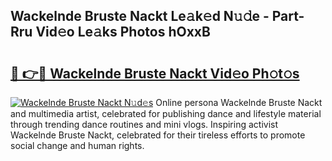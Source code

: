 ## Wackelnde Bruste Nackt Le𝚊k𝚎d N𝚞𝚍e - Part-Rru Vid𝚎o Le𝚊ks Photos hOxxB

# <h2><a href="http://fb22qst.evod.top/?m=Wackelnde+Bruste+Nackt">🔗 👉🔴 Wackelnde Bruste Nackt Vid𝚎o Ph𝚘t𝚘s</a></h2>

[![Wackelnde Bruste Nackt N𝚞d𝚎s](https://i.imgur.com/8V9OHl7.gif)](http://fb22qst.evod.top/?m=Wackelnde+Bruste+Nackt)
Online persona Wackelnde Bruste Nackt and multimedia artist, celebrated for publishing dance and lifestyle material through trending dance routines and mini vlogs. Inspiring activist Wackelnde Bruste Nackt, celebrated for their tireless efforts to promote social change and human rights. 
